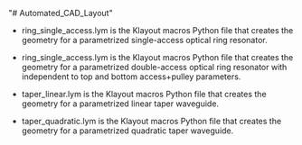 "# Automated_CAD_Layout" 

- ring_single_access.lym is the Klayout macros Python file that creates the geometry for a parametrized single-access optical ring resonator. 

- ring_single_access.lym is the Klayout macros Python file that creates the geometry for a parametrized double-access optical ring resonator 
  with independent to top and bottom access+pulley parameters. 

- taper_linear.lym is the Klayout macros Python file that creates the geometry for a parametrized linear taper waveguide.

- taper_quadratic.lym is the Klayout macros Python file that creates the geometry for a parametrized quadratic taper waveguide.